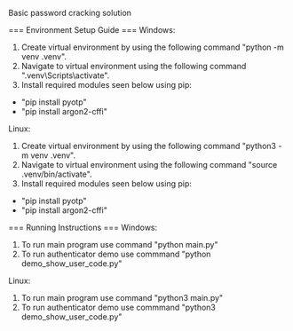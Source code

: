 Basic password cracking solution

=== Environment Setup Guide ===
Windows:

1. Create virtual environment by using the following command "python -m venv .venv".
2. Navigate to virtual environment using the following command ".venv\Scripts\activate".
3. Install required modules seen below using pip:

- "pip install pyotp"
- "pip install argon2-cffi"

Linux:
1. Create virtual environment by using the following command "python3 -m venv .venv".
2. Navigate to virtual environment using the following command "source .venv/bin/activate".
3. Install required modules seen below using pip:

- "pip install pyotp"
- "pip install argon2-cffi"


=== Running Instructions ===
Windows:
1. To run main program use command "python main.py"
2. To run authenticator demo use commmand "python demo_show_user_code.py"

Linux:
1. To run main program use command "python3 main.py"
2. To run authenticator demo use commmand "python3 demo_show_user_code.py"
